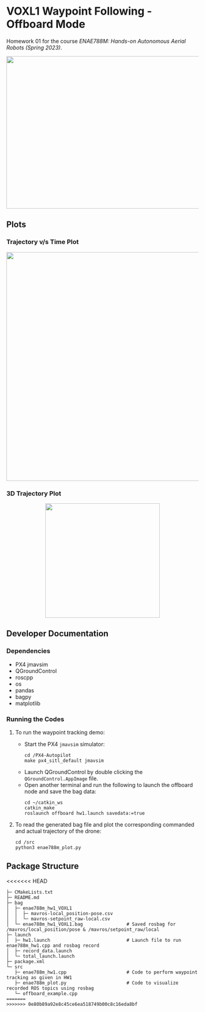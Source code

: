 # VOXL1 Waypoint Following - Offboard Mode

Homework 01 for the course _ENAE788M: Hands-on Autonomous Aerial Robots (Spring 2023)_.

<p align="center">
  <img src="https://user-images.githubusercontent.com/40534801/220497867-db602e25-23a4-436b-aed1-218f8a1b2543.gif" width="600" height="400">
</p>

## Plots

### Trajectory v/s Time Plot

<p align="center">
  <img src="https://user-images.githubusercontent.com/40534801/220487968-b638adb0-17e4-4ceb-b03d-d665add99305.png" width="600" height="600">
</p>

### 3D Trajectory Plot

<p align="center">
  <img src="https://user-images.githubusercontent.com/40534801/220487934-8dcc68c7-337e-4780-ad9b-77483228bbeb.png" width="300" height="300">
</p>


## Developer Documentation

### Dependencies 
* PX4 jmavsim
* QGroundControl
* roscpp
* os
* pandas
* bagpy
* matplotlib

### Running the Codes

1. To run the waypoint tracking demo:
    * Start the PX4 ```jmavsim``` simulator:
        ```
        cd /PX4-Autopilot
        make px4_sitl_default jmavsim
        ```
    * Launch QGroundControl by double clicking the ```QGroundControl.AppImage``` file.
    * Open another terminal and run the following to launch the offboard node and save the bag data:
        ```
        cd ~/catkin_ws
        catkin_make
        roslaunch offboard hw1.launch savedata:=true
        ```

2. To read the generated bag file and plot the corresponding commanded and actual trajectory of the drone:
    ```
    cd /src
    python3 enae788m_plot.py
    ```

## Package Structure
<<<<<<< HEAD
```
├─ CMakeLists.txt
├─ README.md
├─ bag
│  ├─ enae788m_hw1_VOXL1
│  │  ├─ mavros-local_position-pose.csv
│  │  └─ mavros-setpoint_raw-local.csv
│  └─ enae788m_hw1_VOXL1.bag                # Saved rosbag for /mavros/local_position/pose & /mavros/setpoint_raw/local
├─ launch
│  ├─ hw1.launch                            # Launch file to run enae788m_hw1.cpp and rosbag record 
│  ├─ record_data.launch
│  └─ total_launch.launch
├─ package.xml
└─ src
   ├─ enae788m_hw1.cpp                      # Code to perform waypoint tracking as given in HW1 
   ├─ enae788m_plot.py                      # Code to visualize recorded ROS topics using rosbag
   └─ offboard_example.cpp
=======
>>>>>>> 0e80b89a92e8c45ce6ea518749b00c8c16eda8bf
